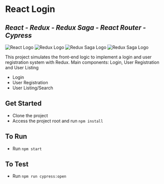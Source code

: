 # React Login
## _React - Redux - Redux Saga - React Router - Cypress_
![React Logo](https://img.shields.io/badge/React-20232A?style=for-the-badge&logo=react&logoColor=61DAFB) ![Redux Logo](https://img.shields.io/badge/Redux-593D88?style=for-the-badge&logo=redux&logoColor=white)  ![Redux Saga Logo](https://img.shields.io/badge/Redux%20saga-86D46B?style=for-the-badge&logo=redux%20saga&logoColor=999999)  ![Redux Saga Logo](https://img.shields.io/badge/Cypress-17202C?style=for-the-badge&logo=cypress&logoColor=white) 
  
This project simulates the front-end logic to implement a login and user registration system with Redux. Main components: Login, User Registration and User Listing

- Login
- User Registration
- User Listing/Search

## Get Started

- Clone the project
- Access the project root and run `npm install`

## To Run

- Run `npm start`

## To Test

- Run `npm run cypress:open`
